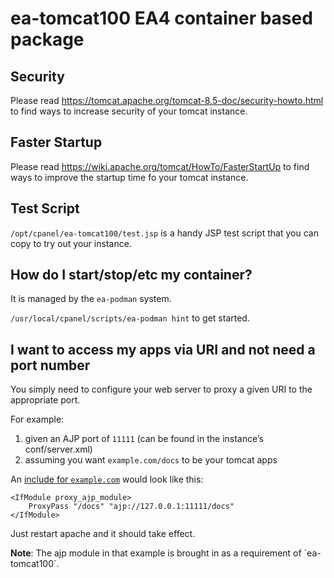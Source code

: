 # ea-tomcat100 EA4 container based package

## Security

Please read https://tomcat.apache.org/tomcat-8.5-doc/security-howto.html
to find ways to increase security of your tomcat instance.

## Faster Startup

Please read https://wiki.apache.org/tomcat/HowTo/FasterStartUp
to find ways to improve the startup time fo your tomcat instance.

## Test Script

`/opt/cpanel/ea-tomcat100/test.jsp` is a handy JSP test script that you can copy to try out your instance.

## How do I start/stop/etc my container?

It is managed by the `ea-podman` system.

`/usr/local/cpanel/scripts/ea-podman hint` to get started.

## I want to access my apps via URI and not need a port number

You simply need to configure your web server to proxy a given URI to the appropriate port.

For example:

1. given an AJP port of `11111` (can be found in the instance’s conf/server.xml)
2. assuming you want `example.com/docs` to be your tomcat apps

An [include for `example.com`](https://docs.cpanel.net/ea4/apache/modify-apache-virtual-hosts-with-include-files/) would look like this:

```
<IfModule proxy_ajp_module>
    ProxyPass "/docs" "ajp://127.0.0.1:11111/docs"
</IfModule>
```

Just restart apache and it should take effect.

**Note**: The ajp module in that example is brought in as a requirement of \`ea-tomcat100`.
